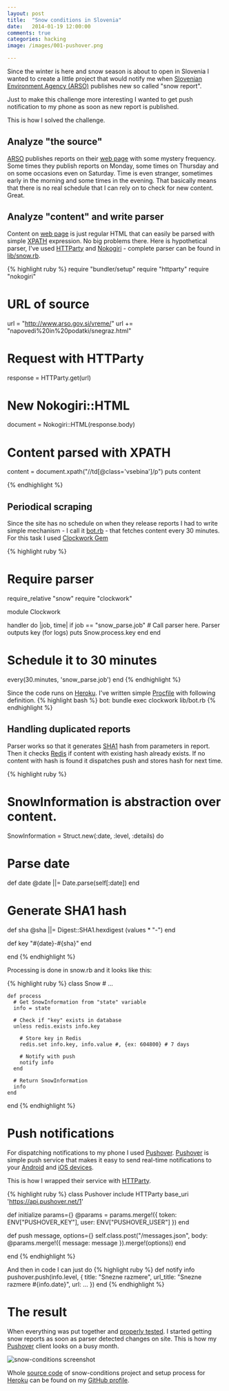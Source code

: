 ```yaml
---
layout: post
title:  "Snow conditions in Slovenia"
date:   2014-01-19 12:00:00
comments: true
categories: hacking
image: /images/001-pushover.png

---
```


Since the winter is here and snow season is about to open in Slovenia I wanted to create a little project that would notify me when [Slovenian Environment Agency (ARSO)][arso] publishes new so called "snow report".

Just to make this challenge more interesting I wanted to get push notification to my phone as soon as new report is published.

This is how I solved the challenge.

## Analyze "the source"

[ARSO][arso] publishes reports on their [web page][arso-sneg-raz] with some mystery frequency. Some times they publish reports on Monday, some times on Thursday and on some occasions even on Saturday. Time is even stranger, sometimes early in the morning and some times in the evening. That basically means that there is no real schedule that I can rely on to check for new content. Great.

## Analyze "content" and write parser

Content on [web page][arso-sneg-raz] is just regular HTML that can easily be parsed with simple [XPATH][xpath] expression. No big problems there. Here is hypothetical parser, I've used [HTTParty](httparty) and [Nokogiri](nokogiri) - complete parser can be found in [lib/snow.rb][snow.rb].

{% highlight ruby %}
require "bundler/setup"
require "httparty"
require "nokogiri"

# URL of source
url = "http://www.arso.gov.si/vreme/"
url += "napovedi%20in%20podatki/snegraz.html"

# Request with HTTParty
response = HTTParty.get(url)
# New Nokogiri::HTML
document = Nokogiri::HTML(response.body)

# Content parsed with XPATH
content = document.xpath("//td[@class='vsebina']/p")
puts content

{% endhighlight %}

## Periodical scraping

Since the site has no schedule on when they release reports I had to write simple mechanism - I call it [bot.rb][bot.rb] - that fetches content every 30 minutes. For this task I used [Clockwork Gem](https://github.com/tomykaira/clockwork)

{% highlight ruby %}
# Require parser
require_relative "snow"
require "clockwork"

module Clockwork

  handler do |job, time|
    if job == "snow_parse.job"
      # Call parser here. Parser outputs key (for logs)
      puts Snow.process.key
    end
  end

  # Schedule it to 30 minutes
  every(30.minutes, 'snow_parse.job')
end
{% endhighlight %}

Since the code runs on [Heroku][heroku]. I've written simple [Procfile][heroku-procfile] with following definition.
{% highlight bash %}
bot: bundle exec clockwork lib/bot.rb
{% endhighlight %}

## Handling duplicated reports

Parser works so that it generates [SHA1](http://en.wikipedia.org/wiki/SHA-1) hash from parameters in report. Then it checks [Redis](http://redis.io) if content with existing hash already exists. If no content with hash is found it dispatches push and stores hash for next time.

{% highlight ruby %}
# SnowInformation is abstraction over content.
SnowInformation = Struct.new(:date, :level, :details) do

  # Parse date
  def date
    @date ||= Date.parse(self[:date])
  end

  # Generate SHA1 hash
  def sha
    @sha ||= Digest::SHA1.hexdigest (values * "-")
  end

  def key
    "#{date}-#{sha}"
  end

end
{% endhighlight %}

Processing is done in snow.rb and it looks like this:

{% highlight ruby %}
  class Snow
    # ...

    def process
      # Get SnowInformation from "state" variable
      info = state

      # Check if "key" exists in database
      unless redis.exists info.key

        # Store key in Redis
        redis.set info.key, info.value #, {ex: 604800} # 7 days

        # Notify with push
        notify info
      end

      # Return SnowInformation
      info
    end
  end
{% endhighlight %}

# Push notifications

For dispatching notifications to my phone I used [Pushover](https://pushover.net/). [Pushover](https://pushover.net/) is simple push service that makes it easy to send real-time notifications to your [Android](https://play.google.com/store/apps/details?id=net.superblock.pushover&ts=1390224423) and [iOS devices](https://itunes.apple.com/us/app/pushover-notifications/id506088175?ls=1&mt=8).

This is how I wrapped their service with [HTTParty][httparty].

{% highlight ruby %}
class Pushover
  include HTTParty
  base_uri 'https://api.pushover.net/1'

  def initialize params={}
    @params = params.merge!({
      token: ENV["PUSHOVER_KEY"],
      user: ENV["PUSHOVER_USER"]
    })
  end

  def push message, options={}
    self.class.post("/messages.json", body: @params.merge!({
      message: message
    }).merge!(options))
  end

end
{% endhighlight %}

And then in code I can just do
{% highlight ruby %}
def notify info
  pushover.push(info.level, {
    title: "Snezne razmere",
    url_title: "Snezne razmere #{info.date}",
    url: ...
  })
end
{% endhighlight %}

# The result

When everything was put together and [properly tested](https://github.com/otobrglez/snow-conditions/tree/master/spec). I started getting snow reports as soon as parser detected changes on site. This is how my [Pushover](https://pushover.net/) client looks on a busy month.

![snow-conditions screenshot](https://photos-5.dropbox.com/t/0/AAAoY1C_pJOivd514c0fe_nCeNk3X1863EiosumpAA2J7Q/12/697441/png/1024x768/3/1390230000/0/2/snow-conditions.png/CtU659fhKGR2aZ3aS5G3L9nPdkpeq81dv8iR1UQ44ew)

Whole [source code](https://github.com/otobrglez/snow-conditions) of snow-conditions project and setup process for [Heroku](https://heroku.com) can be found on my [GitHub profile](https://github.com/otobrglez).


[arso]: http://arso.gov.si
[arso-sneg-raz]: http://www.arso.gov.si/vreme/napovedi%20in%20podatki/snegraz.html
[xpath]: http://www.w3schools.com/xpath/
[httparty]: https://github.com/jnunemaker/httparty
[nokogiri]: http://nokogiri.org/
[bot.rb]: https://github.com/otobrglez/snow-conditions/blob/master/lib/bot.rb
[snow.rb]: https://github.com/otobrglez/snow-conditions/blob/master/lib/snow.rb
[heroku]: https://heroku.com
[heroku-procfile]: https://devcenter.heroku.com/articles/procfile
